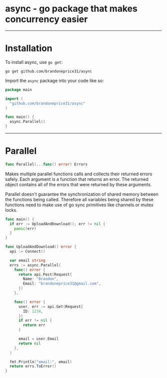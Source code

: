 async - go package that makes concurrency easier
==================================================

------
Installation
================

To install async, use `go get`:

    go get github.com/brandoneprice31/async

Import the `async` package into your code like so:

```go
package main

import (
  "github.com/brandoneprice31/async"
)

func main() {
  async.Parallel()
}
```

------
Parallel
============

```go
func Parallel(...func() error) Errors
```

Makes multiple parallel functions calls and collects their returned errors safely.  Each argument is a function that returns an error.  The returned object contains all of the errors that were returned by these arguments.

Parallel doesn't guarantee the synchronization of shared memory between the functions being called.  Therefore all variables being shared by these functions need to make use of go sync primitives like channels or mutex locks.

```go
func main() {
  if err := UploadAndDownload(); err != nil {
    panic(err)
  }
}

func UploadAndDownload() error {
  api := Connect()

  var email string
  errs := async.Parallel(
    func() error {
      return api.Post(Request{
        Name: "Brandon",
        Email: "brandoneprice31@gmail.com",
      })
    },

    func() error {
      user, err := api.Get(Request{
        ID: 1234,
      })
      if err != nil {
        return err
      }

      email = user.Email
      return nil
    },
  )

  fmt.Println("email:", email)
  return errs.ToError()
}
```
